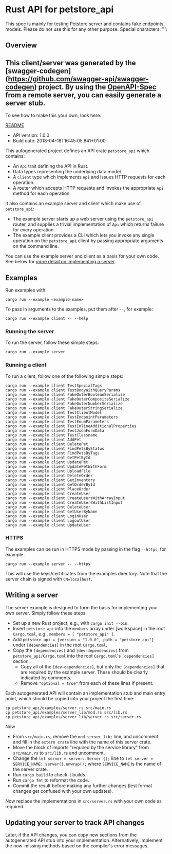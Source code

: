 # Rust API for petstore_api

This spec is mainly for testing Petstore server and contains fake endpoints, models. Please do not use this for any other purpose. Special characters: \" \\

## Overview
This client/server was generated by the [swagger-codegen]
(https://github.com/swagger-api/swagger-codegen) project.
By using the [OpenAPI-Spec](https://github.com/OAI/OpenAPI-Specification) from a remote server, you can easily generate a server stub.
-

To see how to make this your own, look here:

[README](https://github.com/swagger-api/swagger-codegen/blob/master/README.md)

- API version: 1.0.0
- Build date: 2018-04-18T16:45:05.841+01:00

This autogenerated project defines an API crate `petstore_api` which contains:
* An `Api` trait defining the API in Rust.
* Data types representing the underlying data model.
* A `Client` type which implements `Api` and issues HTTP requests for each operation.
* A router which accepts HTTP requests and invokes the appropriate `Api` method for each operation.

It also contains an example server and client which make use of `petstore_api`:
* The example server starts up a web server using the `petstore_api` router,
  and supplies a trivial implementation of `Api` which returns failure for every operation.
* The example client provides a CLI which lets you invoke any single operation on the
  `petstore_api` client by passing appropriate arguments on the command line.

You can use the example server and client as a basis for your own code.
See below for [more detail on implementing a server](#writing-a-server).


## Examples

Run examples with:

```
cargo run --example <example-name>
```

To pass in arguments to the examples, put them after `--`, for example:

```
cargo run --example client -- --help
```

### Running the server
To run the server, follow these simple steps:

```
cargo run --example server
```

### Running a client
To run a client, follow one of the following simple steps:

```
cargo run --example client TestSpecialTags
cargo run --example client TestBodyWithQueryParams
cargo run --example client FakeOuterBooleanSerialize
cargo run --example client FakeOuterCompositeSerialize
cargo run --example client FakeOuterNumberSerialize
cargo run --example client FakeOuterStringSerialize
cargo run --example client TestClientModel
cargo run --example client TestEndpointParameters
cargo run --example client TestEnumParameters
cargo run --example client TestInlineAdditionalProperties
cargo run --example client TestJsonFormData
cargo run --example client TestClassname
cargo run --example client AddPet
cargo run --example client DeletePet
cargo run --example client FindPetsByStatus
cargo run --example client FindPetsByTags
cargo run --example client GetPetById
cargo run --example client UpdatePet
cargo run --example client UpdatePetWithForm
cargo run --example client UploadFile
cargo run --example client DeleteOrder
cargo run --example client GetInventory
cargo run --example client GetOrderById
cargo run --example client PlaceOrder
cargo run --example client CreateUser
cargo run --example client CreateUsersWithArrayInput
cargo run --example client CreateUsersWithListInput
cargo run --example client DeleteUser
cargo run --example client GetUserByName
cargo run --example client LoginUser
cargo run --example client LogoutUser
cargo run --example client UpdateUser
```

### HTTPS
The examples can be run in HTTPS mode by passing in the flag `--https`, for example:

```
cargo run --example server -- --https
```

This will use the keys/certificates from the examples directory. Note that the server chain is signed with
`CN=localhost`.


## Writing a server

The server example is designed to form the basis for implementing your own server. Simply follow these steps.

* Set up a new Rust project, e.g., with `cargo init --bin`.
* Insert `petstore_api` into the `members` array under [workspace] in the root `Cargo.toml`, e.g., `members = [ "petstore_api" ]`.
* Add `petstore_api = {version = "1.0.0", path = "petstore_api"}` under `[dependencies]` in the root `Cargo.toml`.
* Copy the `[dependencies]` and `[dev-dependencies]` from `petstore_api/Cargo.toml` into the root `Cargo.toml`'s `[dependencies]` section.
  * Copy all of the `[dev-dependencies]`, but only the `[dependencies]` that are required by the example server. These should be clearly indicated by comments.
  * Remove `"optional = true"` from each of these lines if present.

Each autogenerated API will contain an implementation stub and main entry point, which should be copied into your project the first time:
```
cp petstore_api/examples/server.rs src/main.rs
cp petstore_api/examples/server_lib/mod.rs src/lib.rs
cp petstore_api/examples/server_lib/server.rs src/server.rs
```

Now

* From `src/main.rs`, remove the `mod server_lib;` line, and uncomment and fill in the `extern crate` line with the name of this server crate.
* Move the block of imports "required by the service library" from `src/main.rs` to `src/lib.rs` and uncomment.
* Change the `let server = server::Server {};` line to `let server = SERVICE_NAME::server().unwrap();` where `SERVICE_NAME` is the name of the server crate.
* Run `cargo build` to check it builds.
* Run `cargo fmt` to reformat the code.
* Commit the result before making any further changes (lest format changes get confused with your own updates).

Now replace the implementations in `src/server.rs` with your own code as required.

## Updating your server to track API changes

Later, if the API changes, you can copy new sections  from the autogenerated API stub into your implementation.
Alternatively, implement the now-missing methods based on the compiler's error messages.
